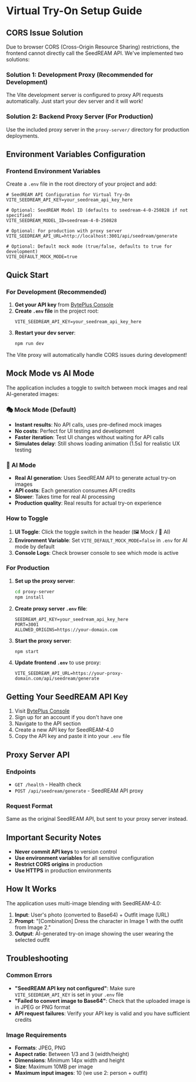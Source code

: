# Virtual Try-On Setup Guide

## CORS Issue Solution

Due to browser CORS (Cross-Origin Resource Sharing) restrictions, the frontend cannot directly call the SeedREAM API. We've implemented two solutions:

### Solution 1: Development Proxy (Recommended for Development)

The Vite development server is configured to proxy API requests automatically. Just start your dev server and it will work!

### Solution 2: Backend Proxy Server (For Production)

Use the included proxy server in the `proxy-server/` directory for production deployments.

## Environment Variables Configuration

### Frontend Environment Variables

Create a `.env` file in the root directory of your project and add:

```env
# SeedREAM API Configuration for Virtual Try-On
VITE_SEEDREAM_API_KEY=your_seedream_api_key_here

# Optional: SeedREAM Model ID (defaults to seedream-4-0-250828 if not specified)
VITE_SEEDREAM_MODEL_ID=seedream-4-0-250828

# Optional: For production with proxy server
VITE_SEEDREAM_API_URL=http://localhost:3001/api/seedream/generate

# Optional: Default mock mode (true/false, defaults to true for development)
VITE_DEFAULT_MOCK_MODE=true
```

## Quick Start

### For Development (Recommended)

1. **Get your API key** from [BytePlus Console](https://console.ark.bytepluses.com/)
2. **Create `.env` file** in the project root:
   ```env
   VITE_SEEDREAM_API_KEY=your_seedream_api_key_here
   ```
3. **Restart your dev server**:
   ```bash
   npm run dev
   ```

The Vite proxy will automatically handle CORS issues during development!

## Mock Mode vs AI Mode

The application includes a toggle to switch between mock images and real AI-generated images:

### 🎭 Mock Mode (Default)
- **Instant results**: No API calls, uses pre-defined mock images
- **No costs**: Perfect for UI testing and development
- **Faster iteration**: Test UI changes without waiting for API calls
- **Simulates delay**: Still shows loading animation (1.5s) for realistic UX testing

### 🤖 AI Mode  
- **Real AI generation**: Uses SeedREAM API to generate actual try-on images
- **API costs**: Each generation consumes API credits
- **Slower**: Takes time for real AI processing
- **Production quality**: Real results for actual try-on experience

### How to Toggle
1. **UI Toggle**: Click the toggle switch in the header (🖼️ Mock / 🤖 AI)
2. **Environment Variable**: Set `VITE_DEFAULT_MOCK_MODE=false` in `.env` for AI mode by default
3. **Console Logs**: Check browser console to see which mode is active

### For Production

1. **Set up the proxy server**:
   ```bash
   cd proxy-server
   npm install
   ```

2. **Create proxy server `.env` file**:
   ```env
   SEEDREAM_API_KEY=your_seedream_api_key_here
   PORT=3001
   ALLOWED_ORIGINS=https://your-domain.com
   ```

3. **Start the proxy server**:
   ```bash
   npm start
   ```

4. **Update frontend `.env`** to use proxy:
   ```env
   VITE_SEEDREAM_API_URL=https://your-proxy-domain.com/api/seedream/generate
   ```

## Getting Your SeedREAM API Key

1. Visit [BytePlus Console](https://console.ark.bytepluses.com/)
2. Sign up for an account if you don't have one
3. Navigate to the API section
4. Create a new API key for SeedREAM-4.0
5. Copy the API key and paste it into your `.env` file

## Proxy Server API

### Endpoints

- `GET /health` - Health check
- `POST /api/seedream/generate` - SeedREAM API proxy

### Request Format

Same as the original SeedREAM API, but sent to your proxy server instead.

## Important Security Notes

- **Never commit API keys** to version control
- **Use environment variables** for all sensitive configuration
- **Restrict CORS origins** in production
- **Use HTTPS** in production environments

## How It Works

The application uses multi-image blending with SeedREAM-4.0:

1. **Input**: User's photo (converted to Base64) + Outfit image (URL)
2. **Prompt**: "[Combination] Dress the character in Image 1 with the outfit from Image 2."
3. **Output**: AI-generated try-on image showing the user wearing the selected outfit

## Troubleshooting

### Common Errors

- **"SeedREAM API key not configured"**: Make sure `VITE_SEEDREAM_API_KEY` is set in your `.env` file
- **"Failed to convert image to Base64"**: Check that the uploaded image is in JPEG or PNG format
- **API request failures**: Verify your API key is valid and you have sufficient credits

### Image Requirements

- **Formats**: JPEG, PNG
- **Aspect ratio**: Between 1/3 and 3 (width/height)
- **Dimensions**: Minimum 14px width and height
- **Size**: Maximum 10MB per image
- **Maximum input images**: 10 (we use 2: person + outfit)
